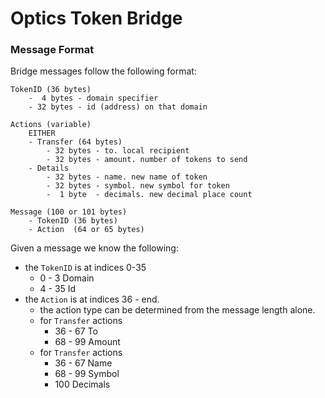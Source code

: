 # Optics Token Bridge

### Message Format

Bridge messages follow the following format:

```
TokenID (36 bytes)
    -  4 bytes - domain specifier
    - 32 bytes - id (address) on that domain

Actions (variable)
    EITHER
    - Transfer (64 bytes)
        - 32 bytes - to. local recipient
        - 32 bytes - amount. number of tokens to send
    - Details
        - 32 bytes - name. new name of token
        - 32 bytes - symbol. new symbol for token
        -  1 byte  - decimals. new decimal place count

Message (100 or 101 bytes)
    - TokenID (36 bytes)
    - Action  (64 or 65 bytes)
```

Given a message we know the following:

- the `TokenID` is at indices 0-35
  - 0 - 3 Domain
  - 4 - 35 Id
- the `Action` is at indices 36 - end.
  - the action type can be determined from the message length alone.
  - for `Transfer` actions
    - 36 - 67 To
    - 68 - 99 Amount
  - for `Transfer` actions
    - 36 - 67 Name
    - 68 - 99 Symbol
    - 100 Decimals
